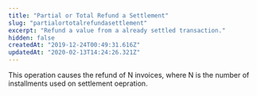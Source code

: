 ```yaml
---
title: "Partial or Total Refund a Settlement"
slug: "partialortotalrefundasettlement"
excerpt: "Refund a value from a already settled transaction."
hidden: false
createdAt: "2019-12-24T00:49:31.616Z"
updatedAt: "2020-02-13T14:24:26.321Z"
---
```

This operation causes the refund of N invoices, where N is the number of installments used on settlement oepration.